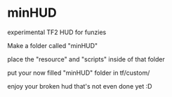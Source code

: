 minHUD
======

experimental TF2 HUD for funzies


Make a folder called "minHUD"


place the "resource" and "scripts" inside of that folder


put your now filled "minHUD" folder in tf/custom/


enjoy your broken hud that's not even done yet :D
